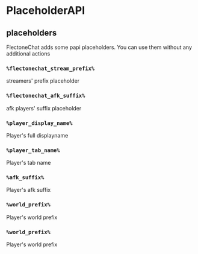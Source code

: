 # PlaceholderAPI

## placeholders

FlectoneChat adds some papi placeholders. You can use them without any additional actions

### `%flectonechat_stream_prefix%`

streamers' prefix placeholder

### `%flectonechat_afk_suffix%`

afk players' suffix placeholder

### `%player_display_name%`

Player's full displayname 

### `%player_tab_name%`

Player's tab name 

### `%afk_suffix%`

Player's afk suffix

### `%world_prefix%`

Player's world prefix

### `%world_prefix%`

Player's world prefix
